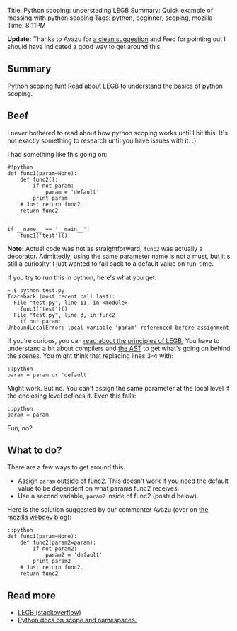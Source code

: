 Title: Python scoping: understading LEGB
Summary: Quick example of messing with python scoping
Tags: python, beginner, scoping, mozilla
Time: 8:11PM

__Update:__ Thanks to Avazu for [a clean suggestion](#what-to-do) and Fred for pointing out I should have indicated a good way to get around this.


## Summary

Python scoping fun! [Read about LEGB](http://stackoverflow.com/questions/291978/short-description-of-python-scoping-rules) to understand the basics of python scoping.

## Beef

I never bothered to read about how python scoping works until I hit this. It's not exactly something to research until you have issues with it. :)

I had something like this going on:

	#!python
	def func1(param=None):
	    def func2():
	        if not param:
	            param = 'default'
	        print param
	    # Just return func2.
	    return func2


	if __name__ == '__main__':
	    func1('test')()

__Note:__ Actual code was not as straightforward, `func2` was actually a decorator. Admittedly, using the same parameter name is not a must, but it's still a curiosity. I just wanted to fall back to a default value on run-time.

If you try to run this in python, here's what you get:

	~ $ python test.py 
	Traceback (most recent call last):
	  File "test.py", line 11, in <module>
	    func1('test')()
	  File "test.py", line 3, in func2
	    if not param:
	UnboundLocalError: local variable 'param' referenced before assignment

If you're curious, you can [read about the principles of LEGB.](http://stackoverflow.com/questions/291978/short-description-of-python-scoping-rules) You have to understand a bit about compilers and [the AST](http://en.wikipedia.org/wiki/Abstract_syntax_tree) to get what's going on behind the scenes. You might think that replacing lines 3-4 with:

	::python
	param = param or 'default'

Might work. But no. You can't assign the same parameter at the local level if the enclosing level defines it. Even this fails:

	::python
	param = param

Fun, no?

## What to do?

There are a few ways to get around this.

* Assign <code>param</code> outside of func2. This doesn't work if you need the default value to be dependent on what params func2 receives.
* Use a second variable, <code>param2</code> inside of func2 (posted below).

Here is the solution suggested by our commenter Avazu (over on [the mozilla webdev blog](http://blog.mozilla.com/webdev/2011/01/31/python-scoping-understanding-legb/#comments)):

	::python
	def func1(param=None):
	    def func2(param2=param):
	        if not param2:
	            param2 = 'default'
	        print param2
	    # Just return func2.
	    return func2


## Read more

* [LEGB (stackoverflow)](http://stackoverflow.com/questions/291978/short-description-of-python-scoping-rules)
* [Python docs on scope and namespaces.](http://docs.python.org/tutorial/classes.html#python-scopes-and-namespaces)
